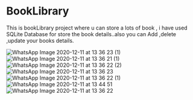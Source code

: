 # BookLibrary
This is bookLibrary project where u can store a lots of book , i have used SQLite Database for store the book details..also you can Add ,delete ,update your books details.


![WhatsApp Image 2020-12-11 at 13 36 23 (1)](https://user-images.githubusercontent.com/45679427/101880788-7c941480-3bb9-11eb-9fb1-985709a2a384.jpeg) ![WhatsApp Image 2020-12-11 at 13 36 21 (1)](https://user-images.githubusercontent.com/45679427/101880680-51a9c080-3bb9-11eb-92c5-79d6036c0d67.jpeg) ![WhatsApp Image 2020-12-11 at 13 36 22 (2)](https://user-images.githubusercontent.com/45679427/101880736-68501780-3bb9-11eb-83e0-84e5efa6ac1c.jpeg) ![WhatsApp Image 2020-12-11 at 13 36 23](https://user-images.githubusercontent.com/45679427/101880757-71d97f80-3bb9-11eb-9dc5-21c14d792a89.jpeg) ![WhatsApp Image 2020-12-11 at 13 36 22 (1)](https://user-images.githubusercontent.com/45679427/101880850-9170a800-3bb9-11eb-925a-4cdc360e1261.jpeg) ![WhatsApp Image 2020-12-11 at 13 44 51](https://user-images.githubusercontent.com/45679427/101880921-afd6a380-3bb9-11eb-85f0-711e8a16a8fa.jpeg) ![WhatsApp Image 2020-12-11 at 13 36 22](https://user-images.githubusercontent.com/45679427/101881228-1cea3900-3bba-11eb-8569-1f799b551ce5.jpeg)





